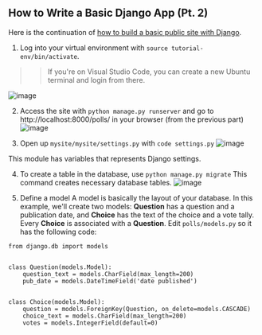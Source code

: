 ## How to Write a Basic Django App (Pt. 2)
Here is the continuation of [how to build a basic public site with Django](https://schen126.github.io/debugging-website/tester_django_app.html).

1. Log into your virtual environment with `source tutorial-env/bin/activate`.
>> If you're on Visual Studio Code, you can create a new Ubuntu terminal and login from there.

![image](https://user-images.githubusercontent.com/86854157/225447745-3f5e9e0d-2e81-44d2-95c3-d7f6829eb316.png)

2. Access the site with `python manage.py runserver` and go to http://localhost:8000/polls/ in your browser (from the previous part)
![image](https://user-images.githubusercontent.com/86854157/225448582-bfc84f10-a063-4e15-8005-b9bdad2d4d7f.png)

3. Open up `mysite/mysite/settings.py` with `code settings.py`
![image](https://user-images.githubusercontent.com/86854157/225450125-f427040e-e5c5-4ecc-9dcf-6a386754cb76.png)

This module has variables that represents Django settings.

4. To create a table in the database, use `python manage.py migrate`
This command creates necessary database tables.
![image](https://user-images.githubusercontent.com/86854157/225451201-50518f36-381a-4d87-a091-a5fca90d83ae.png)

5. Define a model
A model is basically the layout of your database. In this example, we'll create two models: **Question** has a question and a publication date, and **Choice** has the text of the choice and a vote tally. Every **Choice** is associated with a **Question**.
Edit `polls/models.py` so it has the following code:
```
from django.db import models


class Question(models.Model):
    question_text = models.CharField(max_length=200)
    pub_date = models.DateTimeField('date published')


class Choice(models.Model):
    question = models.ForeignKey(Question, on_delete=models.CASCADE)
    choice_text = models.CharField(max_length=200)
    votes = models.IntegerField(default=0)
```
